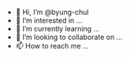 - 👋 Hi, I’m @byung-chul
- 👀 I’m interested in ...
- 🌱 I’m currently learning ...
- 💞️ I’m looking to collaborate on ...
- 📫 How to reach me ...

<!---
byung-chul/byung-chul is a ✨ special ✨ repository because its `README.md` (this file) appears on your GitHub profile.
You can click the Preview link to take a look at your changes.
--->
